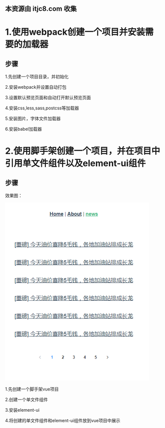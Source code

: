 ## 本资源由 itjc8.com 收集
# 1.使用webpack创建一个项目并安装需要的加载器

## 步骤

1.先创建一个项目目录，并初始化



2.安装webpack并设置自动打包



3.设置默认预览页面和自动打开默认预览页面



4.安装css,less,sass,postcss等加载器



5.安装图片，字体文件加载器



6.安装babel加载器



# 2.使用脚手架创建一个项目，并在项目中引用单文件组件以及element-ui组件

## 步骤

效果图：

![](images/vue.jpg)

1.先创建一个脚手架vue项目



2.创建一个单文件组件



3.安装element-ui



4.将创建的单文件组件和element-ui组件放到vue项目中展示